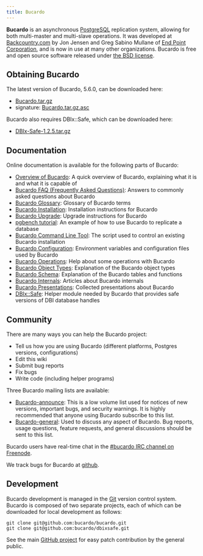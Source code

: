 ```yaml
---
title: Bucardo
---
```


**Bucardo** is an asynchronous [PostgreSQL](http://www.postgresql.org/) replication system, allowing for both multi-master and multi-slave operations. It was developed at [Backcountry.com](http://www.backcountry.com/) by Jon Jensen and Greg Sabino Mullane of [End Point Corporation](https://www.endpoint.com/), and is now in use at many other organizations. Bucardo is free and open source software released under [the BSD license](/Bucardo/LICENSE).

Obtaining Bucardo
-----------------

The latest version of Bucardo, 5.6.0, can be downloaded here:

-   [Bucardo.tar.gz](http://bucardo.org/downloads/Bucardo-5.6.0.tar.gz)
- signature: [Bucardo.tar.gz.asc](http://bucardo.org/downloads/Bucardo-5.6.0.tar.gz.asc)

Bucardo also requires DBIx::Safe, which can be downloaded here:

-   [DBIx-Safe-1.2.5.tar.gz](http://bucardo.org/downloads/DBIx-Safe-1.2.5.tar.gz)

Documentation
-------------

Online documentation is available for the following parts of Bucardo:

-   [Overview of Bucardo](/Bucardo/Overview): A quick overview of Bucardo, explaining what it is and what it is capable of
-   [Bucardo FAQ (Frequently Asked Questions)](/Bucardo/FAQ): Answers to commonly asked questions about Bucardo
-   [Bucardo Glossary](/Bucardo/glossary): Glossary of Bucardo terms
-   [Bucardo Installation](/Bucardo/installation/): Installation instructions for Bucardo
-   [Bucardo Upgrade](/Bucardo/installation/upgrade): Upgrade instructions for Bucardo
-   [pgbench tutorial](/Bucardo/pgbench_example): An example of how to use Bucardo to replicate a database
-   [Bucardo Command Line Tool](/Bucardo/cli/): The script used to control an existing Bucardo installation
-   [Bucardo Configuration](/Bucardo/configuration/): Environment variables and configuration files used by Bucardo
-   [Bucardo Operations](/Bucardo/operations/): Help about some operations with Bucardo
-   [Bucardo Object Types](/Bucardo/object_types/): Explanation of the Bucardo object types
-   [Bucardo Schema](/Bucardo/schema/): Explanation of the Bucardo tables and functions
-   [Bucardo Internals](/Bucardo/internals/): Articles about Bucardo internals
-   [Bucardo Presentations](/Bucardo/presentations/): Collected presentations about Bucardo
-   [DBIx::Safe](/DBIx-Safe/): Helper module needed by Bucardo that provides safe versions of DBI database handles

Community
---------

There are many ways you can help the Bucardo project:

-   Tell us how you are using Bucardo (different platforms, Postgres versions, configurations)
-   Edit this wiki
-   Submit bug reports
-   Fix bugs
-   Write code (including helper programs)

Three Bucardo mailing lists are available:

-   [Bucardo-announce](https://bucardo.org/mailman/listinfo/bucardo-announce): This is a low volume list used for notices of new versions, important bugs, and security warnings. It is highly recommended that anyone using Bucardo subscribe to this list.
-   [Bucardo-general](https://bucardo.org/mailman/listinfo/bucardo-general): Used to discuss any aspect of Bucardo. Bug reports, usage questions, feature requests, and general discussions should be sent to this list.

Bucardo users have real-time chat in the [\#bucardo IRC channel on Freenode](http://webchat.freenode.net/?channels=#bucardo).

We track bugs for Bucardo at [github](https://github.com/bucardo/bucardo/issues/).

Development
-----------

Bucardo development is managed in the [Git](http://git-scm.com/) version control system. Bucardo is composed of two separate projects, each of which can be downloaded for local development as follows:

    git clone git@github.com:bucardo/bucardo.git
    git clone git@github.com:bucardo/dbixsafe.git


See the main [GitHub project](http://github.com/bucardo) for easy patch contribution by the general public.
